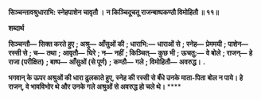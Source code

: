 **सिञ्चन्तावश्रुधाराभि: स्नेहपाशेन चावृतौ ।** **न किञ्चिदूचतू राजन्बाष्पकण्ठौ विमोहितौ ॥ ११॥** 

**शब्दार्थ** 

**सिञ्चन्तौ—** **सिक्त करते हुए** **; अश्रु—** **आँसुओं की** **; धाराभि:—** **धाराओं से** **; स्नेह—** **प्रेममयी** **; पाशेन—** **रस्सी से** **; च—** **तथा** **;** **आवृतौ—** **घिरे** **; न—** **नहीं** **; किञ्चित्—** **कुछ भी** **; ऊचतु:—** **वे बोले** **; राजन्—** **हे राजा (परीक्षित)** **; बाष्प—** **आँसुओं (से पूर्ण)** **;** **कण्ठौ—** **गले** **; विमोहितौ—** **अवरुद्ध।** **.** 

**भगवान् के ऊपर अश्रुओं की धारा ढुलकाते हुए, स्नेह की रस्सी से बँधे उनके माता-पिता** **बोल न पाये। हे राजन्, वे भावविभोर थे और उनके गले अश्रुओं से अवरुद्ध हो चले थे।** **** 